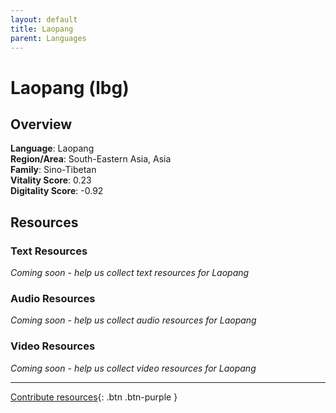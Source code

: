 ```yaml
---
layout: default
title: Laopang
parent: Languages
---
```


# Laopang (lbg)

## Overview

**Language**: Laopang  
**Region/Area**: South-Eastern Asia, Asia  
**Family**: Sino-Tibetan  
**Vitality Score**: 0.23  
**Digitality Score**: -0.92  

## Resources

### Text Resources
*Coming soon - help us collect text resources for Laopang*

### Audio Resources
*Coming soon - help us collect audio resources for Laopang*

### Video Resources
*Coming soon - help us collect video resources for Laopang*

---

[Contribute resources](https://fairtrain.github.io/){: .btn .btn-purple }
